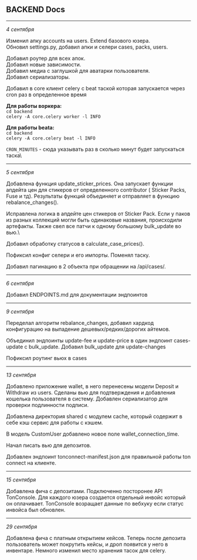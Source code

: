 ## BACKEND Docs

****
*4 сентября*

Изменил апку accounts на users. Extend базового юзера.\
Обновил settings.py, добавил апки и селери cases, packs, users.

Добавил роутер для всех апок.\
Добавил новые зависимости.\
Добавил медиа с заглушкой для аватарки пользователя.\
Добавил сериализаторы.

Добавил в core клиент celery с beat таской которая запускается через cron раз в определенное время

**Для работы воркера:**\
`cd backend` \
`celery -A core.celery worker -l INFO`

**Для работы beatа:**\
`cd backend`\
`celery -A core.celery beat -l INFO`

`CRON_MINUTES` - сюда указывать раз в сколько минут будет запускаться таска\

****

*5 сентября*

Добавлена функция update_sticker_prices. Она запускает функции апдейта цен для стикеров от определенного contributor (
Sticker Packs, Fuse и тд). Результаты функций объединяет и отправляет в функцию rebalance_changes().

Исправлена логика в апдейте цен стикеров от Sticker Pack. Если у паков из разных коллекций могли быть одинаковые
названия, происходили артефакты. Также свел все патчи к одному большому bulk_update во вью.\

Добавил обработку статусов в calculate_case_prices().

Пофиксил конфиг селери и его импорты. Поменял таску.

Добавил пагинацию в 2 объекта при обращении на /api/cases/.

****
*6 сентября*

Добавил ENDPOINTS.md для документации эндпоинтов
****
*9 сентября*

Переделал алгоритм rebalance_changes, добавил хардкод конфигурацию на выпадение дешевых/редких/дорогих айтемов.

Объединил эндпоинты update-fee и update-price в один эндпоинт cases-update с bulk_update. Добавил bulk_update для
update-changes

Пофиксил роутинг вьюх в cases
****
*13 сентября*

Добавлено приложение wallet, в него перенесены модели Deposit и Withdraw из users. Сделаны вью для подтверждения и
добавления кошелька пользователя в систему. Добавлен сериализатор для проверки подлинности подписи.

Добавлена директория shared с модулем cache, который содержит в себе кэш сервис для работы с кэшем.

В модель CustomUser добавлено новое поле wallet_connection_time.

Начал писать вью для депозитов.

Добавлен эндпоинт tonconnect-manifest.json для правильной работы ton connect на клиенте.

****
*15 сентября*

Добавлена фича с депозитами. Подключенно посторонее API TonConsole. Для каждого юзера создается отдельный инвойс который
он оплачивает. TonConsole возращает данные по вебхуку если статус инвойса был обновлен.

****
*29 сентября*

Добавлена фича с платным открытием кейсов. Теперь после депозита пользователь может покрутить кейсы, и дроп появится у
него в инвентаре. Немного изменил место хранения тасок для celery.